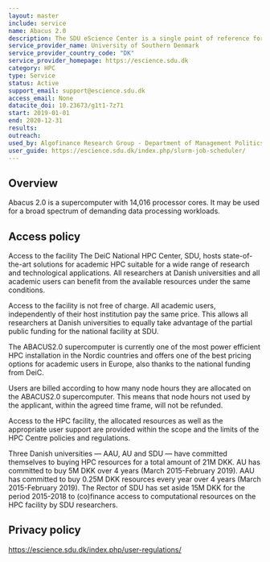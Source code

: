 ```yaml
---
layout: master
include: service
name: Abacus 2.0
description: The SDU eScience Center is a single point of reference for eScience and research e-infrastructure at SDU.
service_provider_name: University of Southern Denmark
service_provider_country_code: "DK"
service_provider_homepage: https://escience.sdu.dk
category: HPC
type: Service
status: Active
support_email: support@escience.sdu.dk
access_email: None
datacite_doi: 10.23673/g1t1-7z71
start: 2019-01-01
end: 2020-12-31
results:
outreach:
used_by: Algofinance Research Group - Department of Management Politics and Philosophy
user_guide: https://escience.sdu.dk/index.php/slurm-job-scheduler/
---
```

<h2>Overview</h2>Abacus 2.0 is a supercomputer with 14,016 processor cores. It may be used for a broad spectrum of demanding data processing workloads.

## Access policy
Access to the facility
The DeiC National HPC Center, SDU, hosts state-of-the-art solutions for academic HPC suitable for a wide range of research and technological applications. All researchers at Danish universities and all academic users can benefit from the available resources under the same conditions.

Access to the facility is not free of charge. All academic users, independently of their host institution pay the same price. This allows all researchers at Danish universities to equally take advantage of the partial public funding for the national facility at SDU.

The ABACUS2.0 supercomputer is currently one of the most power efficient HPC installation in the Nordic countries and offers one of the best pricing options for academic users in Europe, also thanks to the national funding from DeiC.

Users are billed according to how many node hours they are allocated on the ABACUS2.0 supercomputer. This means that node hours not used by the applicant, within the agreed time frame, will not be refunded.

Access to the HPC facility, the allocated resources as well as the appropriate user support are provided within the scope and the limits of the HPC Centre policies and regulations.

Three Danish universities — AAU, AU and SDU — have committed themselves to buying HPC resources for a total amount of 21M DKK. AU has committed to buy 5M DKK over 4 years (March 2015-February 2019). AAU has committed to buy 0.25M DKK resources every year over 4 years (March 2015-February 2019). The Rector of SDU has set aside 15M DKK for the period 2015-2018 to (co)finance access to computational resources on the HPC facility by SDU researchers.

## Privacy policy
https://escience.sdu.dk/index.php/user-regulations/
